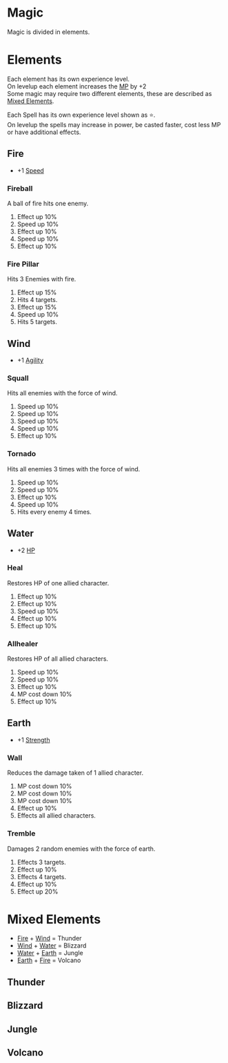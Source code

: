
# Magic

Magic is divided in elements.  

# Elements
Each element has its own experience level.  
On levelup each element increases the [MP](attributes.md#magic-points) by +2  
Some magic may require two different elements, these are described as [Mixed Elements](#mixed-elements).

Each Spell has its own experience level shown as :star:.  
On levelup the spells may increase in power, be casted faster, cost less MP or have additional effects.

## Fire
* +1 [Speed](attributes.md#speed)

### Fireball
A ball of fire hits one enemy.

1. Effect up 10%
2. Speed up 10%
3. Effect up 10%
4. Speed up 10%
5. Effect up 10%

### Fire Pillar
Hits 3 Enemies with fire.

1. Effect up 15%
2. Hits 4 targets.
3. Effect up 15%
4. Speed up 10%
5. Hits 5 targets.

## Wind
* +1 [Agility](attributes.md#agility)

### Squall
Hits all enemies with the force of wind.

1. Speed up 10%
2. Speed up 10%
3. Speed up 10%
4. Speed up 10%
5. Effect up 10%

### Tornado
Hits all enemies 3 times with the force of wind.

1. Speed up 10%
2. Speed up 10%
3. Effect up 10%
4. Speed up 10%
5. Hits every enemy 4 times.

## Water
* +2 [HP](attributes.md#hit-points)

### Heal
Restores HP of one allied character.

1. Effect up 10%
2. Effect up 10%
3. Speed up 10%
4. Effect up 10%
5. Effect up 10%

### Allhealer
Restores HP of all allied characters.

1. Speed up 10%
2. Speed up 10%
3. Effect up 10%
4. MP cost down 10%
5. Effect up 10%

## Earth
* +1 [Strength](attributes.md#strength)

### Wall
Reduces the damage taken of 1 allied character.

1. MP cost down 10%
2. MP cost down 10%
3. MP cost down 10%
4. Effect up 10%
5. Effects all allied characters.

### Tremble
Damages 2 random enemies with the force of earth.

1. Effects 3 targets.
2. Effect up 10%
3. Effects 4 targets.
4. Effect up 10%
5. Effect up 20%

# Mixed Elements

* [Fire](#fire) + [Wind](#wind) = Thunder
* [Wind](#wind) + [Water](#water) = Blizzard
* [Water](#water) + [Earth](#earth) = Jungle
* [Earth](#earth) + [Fire](#fire) = Volcano

## Thunder

## Blizzard

## Jungle

## Volcano